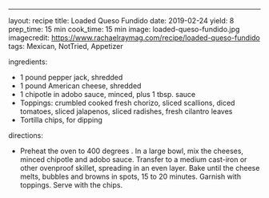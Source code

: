 ---
layout: recipe
title: Loaded Queso Fundido
date: 2019-02-24
yield: 8
prep_time: 15 min
cook_time: 15 min
image: loaded-queso-fundido.jpg
imagecredit: https://www.rachaelraymag.com/recipe/loaded-queso-fundido
tags: Mexican, NotTried, Appetizer

ingredients:
- 1 pound pepper jack, shredded
- 1 pound American cheese, shredded
- 1 chipotle in adobo sauce, minced, plus 1 tbsp. sauce
- Toppings: crumbled cooked fresh chorizo, sliced scallions, diced tomatoes, sliced jalapenos, sliced radishes, fresh cilantro leaves
- Tortilla chips, for dipping

directions:
- Preheat the oven to 400 degrees . In a large bowl, mix the cheeses, minced chipotle and adobo sauce. Transfer to a medium cast-iron or other ovenproof skillet, spreading in an even layer. Bake until the cheese melts, bubbles and browns in spots, 15 to 20 minutes. Garnish with toppings. Serve with the chips.
